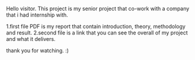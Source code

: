 Hello visitor.
This project is my senior project that co-work with a company that i had internship with.

1.first file PDF is my report that contain introduction, theory, methodology and result.
2.second file is a link that you can see the overall of my project and what it delivers.

thank you for watching. :)
